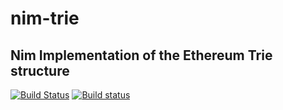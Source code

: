 # nim-trie
Nim Implementation of the Ethereum Trie structure
---

[![Build Status][badge-nimtrie-travisci]][nimtrie-travisci]
[![Build status][badge-nimtrie-appveyor]][nimtrie-appveyor]

[nimtrie-travisci]: https://travis-ci.org/status-im/nim-trie
[nimtrie-appveyor]: https://ci.appveyor.com/project/jarradh/nim-trie
[badge-nimtrie-travisci]: https://travis-ci.org/status-im/nim-trie.svg?branch=master
[badge-nimtrie-appveyor]: https://ci.appveyor.com/api/projects/status/github/jarradh/nim-trie?svg=true
